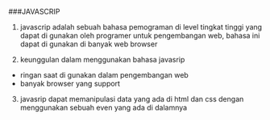 ###JAVASCRIP

1. javascrip adalah sebuah bahasa pemograman di level tingkat tinggi yang dapat di gunakan oleh programer untuk pengembangan web, bahasa ini dapat di gunakan di banyak web browser 

2. keunggulan dalam menggunakan bahasa javasrip
 - ringan saat di gunakan dalam pengembangan web 
 - banyak browser yang support

3. javasrip dapat memanipulasi data yang ada di html dan css dengan menggunakan sebuah even yang ada di dalamnya 
